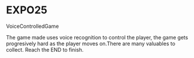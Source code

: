 # EXPO25
VoiceControlledGame

The game made uses voice recognition to control the player, the game gets progresively hard as the player moves on.There are many valuables to collect.
Reach the END to finish.
